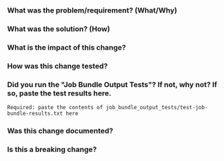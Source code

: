 ### What was the problem/requirement? (What/Why)

### What was the solution? (How)

### What is the impact of this change?

### How was this change tested?

### Did you run the "Job Bundle Output Tests"? If not, why not? If so, paste the test results here.

```
Required: paste the contents of job_bundle_output_tests/test-job-bundle-results.txt here
```

### Was this change documented?

### Is this a breaking change?
